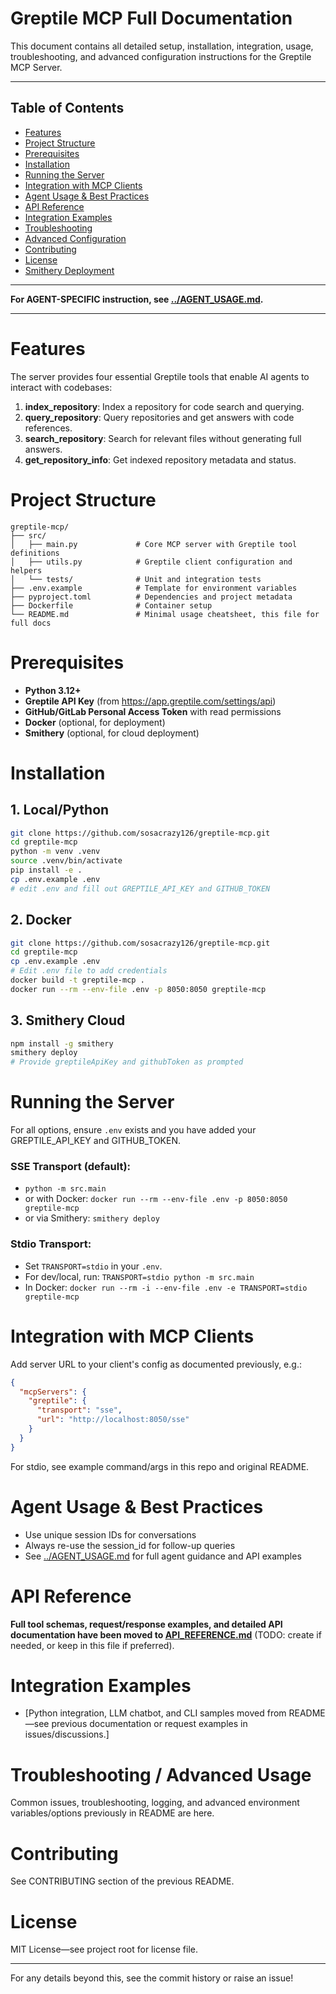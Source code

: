 # Greptile MCP Full Documentation

This document contains all detailed setup, installation, integration, usage, troubleshooting, and advanced configuration instructions for the Greptile MCP Server.

---

## Table of Contents

- [Features](#features)
- [Project Structure](#project-structure)
- [Prerequisites](#prerequisites)
- [Installation](#installation)
- [Running the Server](#running-the-server)
- [Integration with MCP Clients](#integration-with-mcp-clients)
- [Agent Usage & Best Practices](#agent-usage--best-practices)
- [API Reference](#api-reference)
- [Integration Examples](#integration-examples)
- [Troubleshooting](#troubleshooting)
- [Advanced Configuration](#advanced-configuration)
- [Contributing](#contributing)
- [License](#license)
- [Smithery Deployment](#smithery-deployment)

---

**For AGENT-SPECIFIC instruction, see [../AGENT_USAGE.md](../AGENT_USAGE.md).**

---

# Features

The server provides four essential Greptile tools that enable AI agents to interact with codebases:

1. **index_repository**: Index a repository for code search and querying.
2. **query_repository**: Query repositories and get answers with code references.
3. **search_repository**: Search for relevant files without generating full answers.
4. **get_repository_info**: Get indexed repository metadata and status.

# Project Structure

```
greptile-mcp/
├── src/
│   ├── main.py             # Core MCP server with Greptile tool definitions
│   ├── utils.py            # Greptile client configuration and helpers
│   └── tests/              # Unit and integration tests
├── .env.example            # Template for environment variables
├── pyproject.toml          # Dependencies and project metadata
├── Dockerfile              # Container setup
└── README.md               # Minimal usage cheatsheet, this file for full docs
```

# Prerequisites

- **Python 3.12+**
- **Greptile API Key** (from https://app.greptile.com/settings/api)
- **GitHub/GitLab Personal Access Token** with read permissions
- **Docker** (optional, for deployment)
- **Smithery** (optional, for cloud deployment)

# Installation

## 1. Local/Python

```bash
git clone https://github.com/sosacrazy126/greptile-mcp.git
cd greptile-mcp
python -m venv .venv
source .venv/bin/activate
pip install -e .
cp .env.example .env
# edit .env and fill out GREPTILE_API_KEY and GITHUB_TOKEN
```

## 2. Docker

```bash
git clone https://github.com/sosacrazy126/greptile-mcp.git
cd greptile-mcp
cp .env.example .env
# Edit .env file to add credentials
docker build -t greptile-mcp .
docker run --rm --env-file .env -p 8050:8050 greptile-mcp
```

## 3. Smithery Cloud

```bash
npm install -g smithery
smithery deploy
# Provide greptileApiKey and githubToken as prompted
```

# Running the Server

For all options, ensure `.env` exists and you have added your GREPTILE_API_KEY and GITHUB_TOKEN.

### SSE Transport (default):

- `python -m src.main`
- or with Docker: `docker run --rm --env-file .env -p 8050:8050 greptile-mcp`
- or via Smithery: `smithery deploy`

### Stdio Transport:

- Set `TRANSPORT=stdio` in your `.env`.
- For dev/local, run: `TRANSPORT=stdio python -m src.main`
- In Docker: `docker run --rm -i --env-file .env -e TRANSPORT=stdio greptile-mcp`

# Integration with MCP Clients

Add server URL to your client's config as documented previously, e.g.:

```json
{
  "mcpServers": {
    "greptile": {
      "transport": "sse",
      "url": "http://localhost:8050/sse"
    }
  }
}
```

For stdio, see example command/args in this repo and original README.

# Agent Usage & Best Practices

- Use unique session IDs for conversations
- Always re-use the session_id for follow-up queries
- See [../AGENT_USAGE.md](../AGENT_USAGE.md) for full agent guidance and API examples

# API Reference

**Full tool schemas, request/response examples, and detailed API documentation have been moved to [API_REFERENCE.md](API_REFERENCE.md)** (TODO: create if needed, or keep in this file if preferred).

# Integration Examples

- [Python integration, LLM chatbot, and CLI samples moved from README—see previous documentation or request examples in issues/discussions.]

# Troubleshooting / Advanced Usage

Common issues, troubleshooting, logging, and advanced environment variables/options previously in README are here.

# Contributing

See CONTRIBUTING section of the previous README.

# License

MIT License—see project root for license file.

---

For any details beyond this, see the commit history or raise an issue!